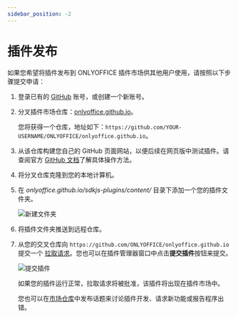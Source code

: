 ```yaml
---
sidebar_position: -2
---
```


# 插件发布

如果您希望将插件发布到 ONLYOFFICE 插件市场供其他用户使用，请按照以下步骤提交申请：

1. 登录已有的 [GitHub](https://github.com/) 账号，或创建一个新账号。

2. 分叉插件市场仓库：[onlyoffice.github.io](https://github.com/ONLYOFFICE/onlyoffice.github.io)。

   您将获得一个仓库，地址如下：`https://github.com/YOUR-USERNAME/ONLYOFFICE/onlyoffice.github.io`。

3. 从该仓库构建您自己的 GitHub 页面网站，以便后续在网页版中测试插件。请查阅官方 [GitHub 文档](https://docs.github.com/zh/pages/quickstart)了解具体操作方法。

4. 将分叉仓库克隆到您的本地计算机。

5. 在 *onlyoffice.github.io/sdkjs-plugins/content/* 目录下添加一个您的插件文件夹。

   ![新建文件夹](/assets/images/plugins/new-folder.png)

6. 将插件文件夹推送到远程仓库。

7. 从您的交叉仓库向 `https://github.com/ONLYOFFICE/onlyoffice.github.io` 提交一个 [拉取请求](https://github.com/ONLYOFFICE/onlyoffice.github.io/pulls)。您也可以在插件管理器窗口中点击**提交插件**按钮来提交。

   ![提交插件](/assets/images/plugins/submit-plugin.png)
   
   如果您的插件运行正常，拉取请求将被批准，该插件将出现在插件市场中。
    
   您也可以在[市场仓库](https://github.com/ONLYOFFICE/onlyoffice.github.io/issues)中发布话题来讨论插件开发、请求新功能或报告程序出错。
